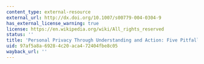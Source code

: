```yaml
---
content_type: external-resource
external_url: http://dx.doi.org/10.1007/s00779-004-0304-9
has_external_license_warning: true
license: https://en.wikipedia.org/wiki/All_rights_reserved
status: ''
title: 'Personal Privacy Through Understanding and Action: Five Pitfalls for Designers'
uid: 97af5a8a-6928-4c20-aca4-72404fbe8c05
wayback_url: ''
---
```

